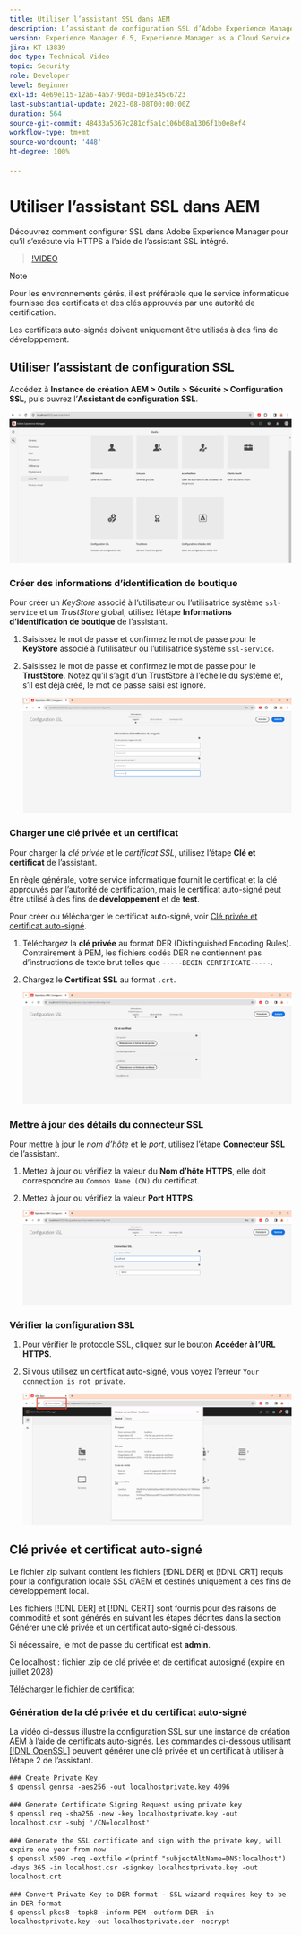 ```yaml
---
title: Utiliser l’assistant SSL dans AEM
description: L’assistant de configuration SSL d’Adobe Experience Manager facilite la configuration d’une instance d’AEM pour qu’elle fonctionne via HTTPS.
version: Experience Manager 6.5, Experience Manager as a Cloud Service
jira: KT-13839
doc-type: Technical Video
topic: Security
role: Developer
level: Beginner
exl-id: 4e69e115-12a6-4a57-90da-b91e345c6723
last-substantial-update: 2023-08-08T00:00:00Z
duration: 564
source-git-commit: 48433a5367c281cf5a1c106b08a1306f1b0e8ef4
workflow-type: tm+mt
source-wordcount: '448'
ht-degree: 100%

---
```


# Utiliser l’assistant SSL dans AEM

Découvrez comment configurer SSL dans Adobe Experience Manager pour qu’il s’exécute via HTTPS à l’aide de l’assistant SSL intégré.

>[!VIDEO](https://video.tv.adobe.com/v/17993?quality=12&learn=on)


>[!NOTE]
>
>Pour les environnements gérés, il est préférable que le service informatique fournisse des certificats et des clés approuvés par une autorité de certification.
>
>Les certificats auto-signés doivent uniquement être utilisés à des fins de développement.

## Utiliser l’assistant de configuration SSL

Accédez à __Instance de création AEM > Outils > Sécurité > Configuration SSL__, puis ouvrez l’__Assistant de configuration SSL__.

![Assistant de configuration SSL.](assets/use-the-ssl-wizard/ssl-config-wizard.png)

### Créer des informations d’identification de boutique

Pour créer un _KeyStore_ associé à l’utilisateur ou l’utilisatrice système `ssl-service` et un _TrustStore_ global, utilisez l’étape __Informations d’identification de boutique__ de l’assistant.

1. Saisissez le mot de passe et confirmez le mot de passe pour le __KeyStore__ associé à l’utilisateur ou l’utilisatrice système `ssl-service`.
1. Saisissez le mot de passe et confirmez le mot de passe pour le __TrustStore__. Notez qu’il s’agit d’un TrustStore à l’échelle du système et, s’il est déjà créé, le mot de passe saisi est ignoré.

   ![Configuration SSL - Informations d’identification de boutique.](assets/use-the-ssl-wizard/store-credentials.png)

### Charger une clé privée et un certificat

Pour charger la _clé privée_ et le _certificat SSL_, utilisez l’étape __Clé et certificat__ de l’assistant.

En règle générale, votre service informatique fournit le certificat et la clé approuvés par l’autorité de certification, mais le certificat auto-signé peut être utilisé à des fins de __développement__ et de __test__.

Pour créer ou télécharger le certificat auto-signé, voir [Clé privée et certificat auto-signé](#self-signed-private-key-and-certificate).

1. Téléchargez la __clé privée__ au format DER (Distinguished Encoding Rules). Contrairement à PEM, les fichiers codés DER ne contiennent pas d’instructions de texte brut telles que `-----BEGIN CERTIFICATE-----`.
1. Chargez le __Certificat SSL__ au format `.crt`.

   ![Configuration SSL - Clé privée et certificat.](assets/use-the-ssl-wizard/privatekey-and-certificate.png)

### Mettre à jour des détails du connecteur SSL

Pour mettre à jour le _nom d’hôte_ et le _port_, utilisez l’étape __Connecteur SSL__ de l’assistant.

1. Mettez à jour ou vérifiez la valeur du __Nom d’hôte HTTPS__, elle doit correspondre au `Common Name (CN)` du certificat.
1. Mettez à jour ou vérifiez la valeur __Port HTTPS__.

   ![Configuration SSL - Détails du connecteur SSL.](assets/use-the-ssl-wizard/ssl-connector-details.png)

### Vérifier la configuration SSL

1. Pour vérifier le protocole SSL, cliquez sur le bouton __Accéder à l’URL HTTPS__.
1. Si vous utilisez un certificat auto-signé, vous voyez l’erreur `Your connection is not private`.

   ![Configuration SSL - Vérification d’AEM via HTTPS.](assets/use-the-ssl-wizard/verify-aem-over-ssl.png)

## Clé privée et certificat auto-signé

Le fichier zip suivant contient les fichiers [!DNL DER] et [!DNL CRT] requis pour la configuration locale SSL d’AEM et destinés uniquement à des fins de développement local.

Les fichiers [!DNL DER] et [!DNL CERT] sont fournis pour des raisons de commodité et sont générés en suivant les étapes décrites dans la section Générer une clé privée et un certificat auto-signé ci-dessous.

Si nécessaire, le mot de passe du certificat est **admin**.

Ce localhost : fichier .zip de clé privée et de certificat autosigné (expire en juillet 2028)

[Télécharger le fichier de certificat](assets/use-the-ssl-wizard/certificate.zip)

### Génération de la clé privée et du certificat auto-signé

La vidéo ci-dessus illustre la configuration SSL sur une instance de création AEM à l’aide de certificats auto-signés. Les commandes ci-dessous utilisant [[!DNL OpenSSL]](https://www.openssl.org/) peuvent générer une clé privée et un certificat à utiliser à l’étape 2 de l’assistant.

```shell
### Create Private Key
$ openssl genrsa -aes256 -out localhostprivate.key 4096

### Generate Certificate Signing Request using private key
$ openssl req -sha256 -new -key localhostprivate.key -out localhost.csr -subj '/CN=localhost'

### Generate the SSL certificate and sign with the private key, will expire one year from now
$ openssl x509 -req -extfile <(printf "subjectAltName=DNS:localhost") -days 365 -in localhost.csr -signkey localhostprivate.key -out localhost.crt

### Convert Private Key to DER format - SSL wizard requires key to be in DER format
$ openssl pkcs8 -topk8 -inform PEM -outform DER -in localhostprivate.key -out localhostprivate.der -nocrypt
```
